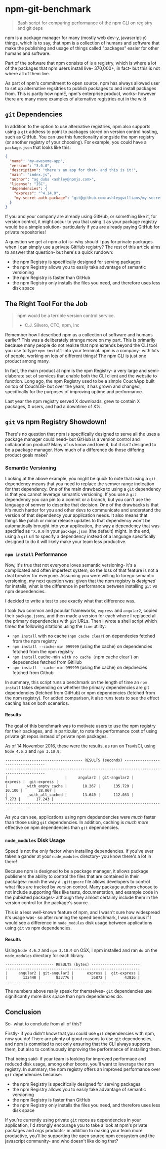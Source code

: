 # npm-git-benchmark
> Bash script for comparing performance of the npm CLI on registry and git deps

npm is a package manager for many (mostly web dev-y, javascript-y) things, which is
to say, that npm is a collection of humans and software that make the publishing and
usage of things called "packages" easier for other humans and software.

Part of the software that npm consists of is a registry, which is where a lot of the
packages that npm users install live- 370,000+, in fact- but this is not where all of 
them live.

As part of npm's commitment to open source, npm has always allowed user to set up
alternative regsitries to publish packages to and install packages from. This is 
partly how npmE, npm's enterprise product, works- however there are many more 
examples of alternative registries out in the wild.

## `git` Dependencies

In addition to the option to use alternative registries, npm also supports using a
`git` address to point to packages stored on version control hosting, such as GitHub.
You can use this functionality alongside the npm registry (or another registry of your
choosing). For example, you could have a `package.json` that looks like this:

```json
{
  "name": "my-awesome-app",
  "version": "3.0.0",
  "description": "there's an app for that- and this is it!",
  "main": "index.js",
  "author": "ag_dubs <ashley@npmjs.com>",
  "license": "ISC",
  "dependencies": {
    "express": "^4.14.0",
    "my-secret-auth-package": "git@github.com:ashleygwilliams/my-secret-auth-package.git"
  }
}
```

If you and your company are already using GitHub, or something like it, for version
control, it might occur to you that using it as your package registry would be a 
simple solution- particularly if you are already paying GitHub for private repositories!

A question we get at npm a lot is- why should I pay for private packages when I can simply
use a private GitHub registry? The rest of this article aims to answer that question- but
here's a quick rundown:

- the npm Registry is specifically designed for serving packages
- the npm Registry allows you to easily take advantage of semantic versioning
- the npm Registry is faster than GitHub
- the npm Registry only installs the files you need, and therefore uses less disk space

## The Right Tool For the Job

> npm would be a terrible version control service.
> - C.J. Silvero, CTO, npm, Inc

Remember how I described npm as a collection of software and humans earlier? This was a 
deliberately strange move on my part. This is primarily because many people do not realize
that npm extends beyond the CLI tool you use to type `npm install` into your terminal.
npm is a company- with lots of people, working on lots of different things! The npm CLI is
just one product among many.

In fact, the main product at npm is the npm Registry- a very large and semi-elaborate set
of services that enable both the CLI client and the website to function. Long ago, the npm
Registry used to be a simple CouchApp built on top of CouchDB- but over the years, it has
grown and changed, specifically for the purposes of improving uptime and performance.

Last year the npm registry served X downloads, grew to contain X packages, X users, and had
a downtime of X%.

## `git` vs npm Registry Showdown!

There's no question that npm is specifically designed to serve all the uses a package
manager could need- but GitHub is a version control and collaboration product! Many of us
know and love it, but it *isn't* designed to be a package manager. How much of a
difference do those differing product goals make? 

### Semantic Versioning

Looking at the above example, you might be quick to note that using a `git` dependency means
that you need to replace the semver range indication for that dependency. One of the main
drawbacks to using a `git` dependency is that you cannot leverage semantic versioning. If you
use a `git` dependency you can pin to a commit or a branch, but you can't use the language
of semver to describe that decision. One of the drawbacks is that it's much harder for you
and other devs to communicate and understand the version of that dependency your application
needs. It also means that things like patch or minor release updates to that dependency won't
be automatically brought into your application, the way a dependency that was specified as
`^X.0.0` in your `package.json` (the default) might. In the end, using a `git` url to specify
a dependency instead of a language specifically designed to do it will likely make your
team less productive.

### `npm install` Performance

Now, it's true that not everyone loves semantic versioning- it's a complicated and often
imperfect system, so the loss of that feature is not a deal breaker for everyone. Assuming
you were willing to forego semantic versioning, my next question was: given that the npm
registry is *designed* for installs, what is the difference in performance between installing
`git` vs npm dependencies.

I decided to write a test to see exactly what that difference was.

I took two common and popular frameworks, `express` and `angular2`, copied their
`package.json`s, and then made a version for each where I replaced all the primary
dependencies with `git` URLs. Then I wrote a shell script which timed the following
sitations using the `time` utility:

- `npm install` with no cache (`npm cache clear`) on dependecies fetched from the npm registry
- `npm install --cache-min 999999` (using the cache) on dependencies fetched from the npm registry
- `npm install` cache-min` with no cache (`npm cache clear`) on depedencies fetched from GitHub
- `npm install --cache-min 999999` (using the cache) on depdnecies fetched from Github 

In summary, this script runs a benchmark on the length of time an `npm install` takes depending
on whether the primary dependencies are git dependencies (fetched from GitHub) or
npm dependencies (fetched from the npm registry). For added comparison, it also runs
tests to see the effect caching has on both scenarios.

#### Results

The goal of this benchmark was to motivate users to use the npm registry for their
packages, and in particular, to note the performance cost of using private git repos
instead of private npm packages.

As of 14 November 2016, these were the results, as run on TravisCI, using `Node 4.6.2`
and `npm 3.10.9`:

```
----------------------------------- RESULTS (seconds) ----------------------------------
---------------------------------------------------------------------------------------- 
|                          |     angular2 | git-angular2 |      express |  git-express | 
|        _with_empty_cache |       18.267 |      135.720 |       10.100 |       28.067 | 
|         _with_all_cached |       13.640 |      112.033 |        7.273 |       17.243 | 
----------------------------------------------------------------------------------------
```

As you can see, applications using npm depdendencies were *much* faster than those using
`git` dependencies. In addition, caching is *much more* effective on npm dependencies
than `git` dependencies.

### `node_modules` Disk Usage

Speed is not the only factor when installing dependencies. If you've ever taken a gander at
your `node_modules` directory- you know there's a lot in there!

Because npm is designed to be a package manager, it allows package publishers the ability
to control the files that are contained in their packages- much the way a `.gitignore` file
allows developers to control what files are tracked by version control. Many package authors
choose to not include supporting files like tests, documentation, and example code in the
pubished packages- although they almost certainly include them in the version control for
the package's source.

This is a less well-known feature of npm, and I wasn't sure how widespread it's usage was- so
after running the speed benchmark, I was curious if I would see a difference in `node_modules`
disk usage between applications using `git` vs npm dependencies.

#### Results

Using `Node 4.6.2` and `npm 3.10.9` on OSX, I npm installed and ran `du` on the `node_modules`
directory for each library.

```
---------------------- RESULTS (bytes) ----------------------
-------------------------------------------------------------
|     angular2 | git-angular2 |      express |  git-express |
|       132440 |       833776 |        36872 |        43816 |
-------------------------------------------------------------
```

The numbers above really speak for themselves- `git` dependencies use significantly more disk
space than npm dependencies do.

## Conclusion

So- what to conclude from all of this?

Firstly- if you didn't know that you could use `git` dependencies with npm, now you do! There
are plenty of good reasons to use `git` dependencies, and npm is commited to not only ensuring
that the CLI always supports them, but also to continuously improving the performance of 
installing them.

That being said- if your team is looking for improved performace and reduced disk usage, among
other boons, you'll want to leverage the npm registry. In summary, the npm registry offers
an improved performance over `git` dependencies because: 

- the npm Registry is specifically designed for serving packages
- the npm Registry allows you to easily take advantage of semantic versioning
- the npm Registry is faster than GitHub
- the npm Registry only installs the files you need, and therefore uses less disk space

If you're currently using private `git` repos as dependencies in your application, I'd strongly
encourage you to take a look at npm's private packages and orgs products- in addition to making
your team more productive, you'll be supporting the open source npm ecosystem and the
javascript community- and who doesn't like doing that?
